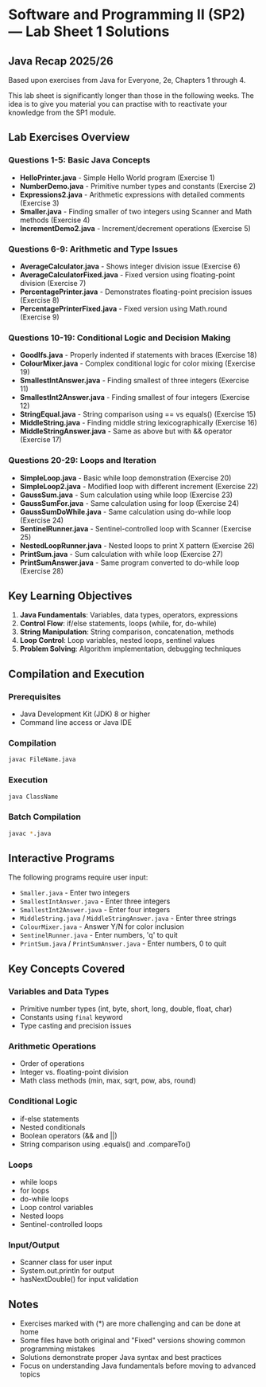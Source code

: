 # Software and Programming II (SP2) — Lab Sheet 1 Solutions
## Java Recap 2025/26

Based upon exercises from Java for Everyone, 2e, Chapters 1 through 4.

This lab sheet is significantly longer than those in the following weeks. The idea is to give you material you can practise with to reactivate your knowledge from the SP1 module.

## Lab Exercises Overview

### Questions 1-5: Basic Java Concepts
- **HelloPrinter.java** - Simple Hello World program (Exercise 1)
- **NumberDemo.java** - Primitive number types and constants (Exercise 2)
- **Expressions2.java** - Arithmetic expressions with detailed comments (Exercise 3)
- **Smaller.java** - Finding smaller of two integers using Scanner and Math methods (Exercise 4)
- **IncrementDemo2.java** - Increment/decrement operations (Exercise 5)

### Questions 6-9: Arithmetic and Type Issues
- **AverageCalculator.java** - Shows integer division issue (Exercise 6)
- **AverageCalculatorFixed.java** - Fixed version using floating-point division (Exercise 7)
- **PercentagePrinter.java** - Demonstrates floating-point precision issues (Exercise 8)
- **PercentagePrinterFixed.java** - Fixed version using Math.round (Exercise 9)

### Questions 10-19: Conditional Logic and Decision Making
- **GoodIfs.java** - Properly indented if statements with braces (Exercise 18)
- **ColourMixer.java** - Complex conditional logic for color mixing (Exercise 19)
- **SmallestIntAnswer.java** - Finding smallest of three integers (Exercise 11)
- **SmallestInt2Answer.java** - Finding smallest of four integers (Exercise 12)
- **StringEqual.java** - String comparison using == vs equals() (Exercise 15)
- **MiddleString.java** - Finding middle string lexicographically (Exercise 16)
- **MiddleStringAnswer.java** - Same as above but with && operator (Exercise 17)

### Questions 20-29: Loops and Iteration
- **SimpleLoop.java** - Basic while loop demonstration (Exercise 20)
- **SimpleLoop2.java** - Modified loop with different increment (Exercise 22)
- **GaussSum.java** - Sum calculation using while loop (Exercise 23)
- **GaussSumFor.java** - Same calculation using for loop (Exercise 24)
- **GaussSumDoWhile.java** - Same calculation using do-while loop (Exercise 24)
- **SentinelRunner.java** - Sentinel-controlled loop with Scanner (Exercise 25)
- **NestedLoopRunner.java** - Nested loops to print X pattern (Exercise 26)
- **PrintSum.java** - Sum calculation with while loop (Exercise 27)
- **PrintSumAnswer.java** - Same program converted to do-while loop (Exercise 28)

## Key Learning Objectives

1. **Java Fundamentals**: Variables, data types, operators, expressions
2. **Control Flow**: if/else statements, loops (while, for, do-while)
3. **String Manipulation**: String comparison, concatenation, methods
4. **Loop Control**: Loop variables, nested loops, sentinel values
5. **Problem Solving**: Algorithm implementation, debugging techniques

## Compilation and Execution

### Prerequisites
- Java Development Kit (JDK) 8 or higher
- Command line access or Java IDE

### Compilation
```bash
javac FileName.java
```

### Execution
```bash
java ClassName
```

### Batch Compilation
```bash
javac *.java
```

## Interactive Programs
The following programs require user input:
- `Smaller.java` - Enter two integers
- `SmallestIntAnswer.java` - Enter three integers
- `SmallestInt2Answer.java` - Enter four integers
- `MiddleString.java` / `MiddleStringAnswer.java` - Enter three strings
- `ColourMixer.java` - Answer Y/N for color inclusion
- `SentinelRunner.java` - Enter numbers, 'q' to quit
- `PrintSum.java` / `PrintSumAnswer.java` - Enter numbers, 0 to quit

## Key Concepts Covered

### Variables and Data Types
- Primitive number types (int, byte, short, long, double, float, char)
- Constants using `final` keyword
- Type casting and precision issues

### Arithmetic Operations
- Order of operations
- Integer vs. floating-point division
- Math class methods (min, max, sqrt, pow, abs, round)

### Conditional Logic
- if-else statements
- Nested conditionals
- Boolean operators (&& and ||)
- String comparison using .equals() and .compareTo()

### Loops
- while loops
- for loops
- do-while loops
- Loop control variables
- Nested loops
- Sentinel-controlled loops

### Input/Output
- Scanner class for user input
- System.out.println for output
- hasNextDouble() for input validation

## Notes
- Exercises marked with (*) are more challenging and can be done at home
- Some files have both original and "Fixed" versions showing common programming mistakes
- Solutions demonstrate proper Java syntax and best practices
- Focus on understanding Java fundamentals before moving to advanced topics